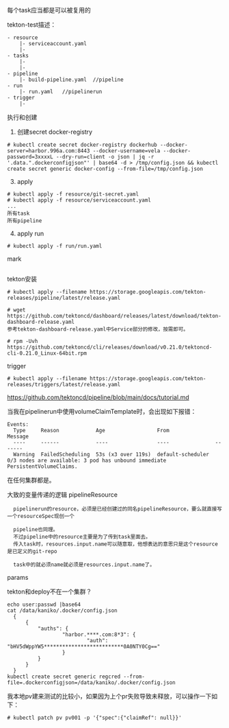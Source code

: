 每个task应当都是可以被复用的

tekton-test描述：
```
- resource
    |- serviceaccount.yaml
    |- 
- tasks
    |-
    |-
- pipeline
    |- build-pipeline.yaml  //pipeline
- run
    |- run.yaml   //pipelinerun
- trigger
    |- 
```

执行和创建
1. 创建secret docker-registry
```
# kubectl create secret docker-registry dockerhub --docker-server=harbor.996a.com:8443 --docker-username=vela --docker-password=3xxxxL --dry-run=client -o json | jq -r '.data.".dockerconfigjson"' | base64 -d > /tmp/config.json && kubectl create secret generic docker-config --from-file=/tmp/config.json
```

3. apply
```
# kubectl apply -f resource/git-secret.yaml 
# kubectl apply -f resource/serviceaccount.yaml
...
所有task
所有pipeline
```

4. apply run
```
# kubectl apply -f run/run.yaml
```




mark
```

```


tekton安装
```
# kubectl apply --filename https://storage.googleapis.com/tekton-releases/pipeline/latest/release.yaml

# wget https://github.com/tektoncd/dashboard/releases/latest/download/tekton-dashboard-release.yaml  
参考tekton-dashboard-release.yaml中Service部分的修改，按需即可。

# rpm -Uvh https://github.com/tektoncd/cli/releases/download/v0.21.0/tektoncd-cli-0.21.0_Linux-64bit.rpm
```
trigger
```
# kubectl apply --filename https://storage.googleapis.com/tekton-releases/triggers/latest/release.yaml
```

https://github.com/tektoncd/pipeline/blob/main/docs/tutorial.md


当我在pipelinerun中使用volumeClaimTemplate时，会出现如下报错：
```
Events:
  Type     Reason            Age                 From               Message
  ----     ------            ----                ----               -------
  Warning  FailedScheduling  53s (x3 over 119s)  default-scheduler  0/3 nodes are available: 3 pod has unbound immediate PersistentVolumeClaims.
```
在任何集群都是。


大致的变量传递的逻辑
pipelineResource
```
  pipelinerun的resource，必须是已经创建过的同名pipelineResource，要么就直接写一个resourceSpec现创一个
  
  pipeline也同理。 
  不过pipeline中的resource主要是为了传到task里面去。
  传入task时，resources.input.name可以随意取，他想表达的意思只是这个resource是已定义的git-repo

  task中的就必须name就必须是resources.input.name了。
```
params

tekton和deploy不在一个集群？



```
echo user:passwd |base64
cat /data/kaniko/.docker/config.json
  {
      {
          "auths": {
                  "harbor.****.com:8*3": {
                          "auth": "bHV5dWppYW5**************************0A0NTY0Cg=="
                  }       
          }       
      }
  }
kubectl create secret generic regcred --from-file=.dockerconfigjson=/data/kaniko/.docker/config.json
```



我本地pv建来测试的比较小，如果因为上个pr失败导致未释放，可以操作一下如下：
```
# kubectl patch pv pv001 -p '{"spec":{"claimRef": null}}' 
```